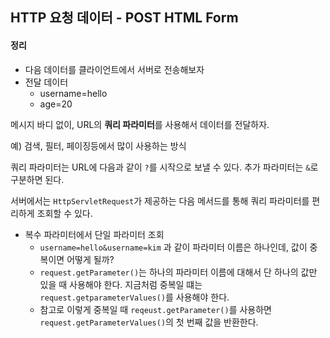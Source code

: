 ## HTTP 요청 데이터 - POST HTML Form

#### 정리

- 다음 데이터를 클라이언트에서 서버로 전송해보자
- 전달 데이터
  - username=hello
  - age=20

메시지 바디 없이, URL의 **쿼리 파라미터**를 사용해서 데이터를 전달하자.

예) 검색, 필터, 페이징등에서 많이 사용하는 방식

쿼리 파라미터는 URL에 다음과 같이 `?`를 시작으로 보낼 수 있다. 추가 파라미터는 `&`로 구분하면 된다.

서버에서는 `HttpServletRequest`가 제공하는 다음 메서드를 통해 쿼리 파라미터를 편리하게 조회할 수 있다.

- 복수 파라미터에서 단일 파라미터 조회
  - `username=hello&username=kim` 과 같이 파라미터 이름은 하나인데, 값이 중복이면 어떻게 될까?
  - `request.getParameter()`는 하나의 파라미터 이름에 대해서 단 하나의 값만 있을 때 사용해야 한다. 지금처럼 중복일 떄는 `request.getparameterValues()`를 사용해야 한다.
  - 참고로 이렇게 중복일 때 `reqeust.getParameter()`를 사용하면 `request.getParameterValues()`의 첫 번째 값을 반환한다.



